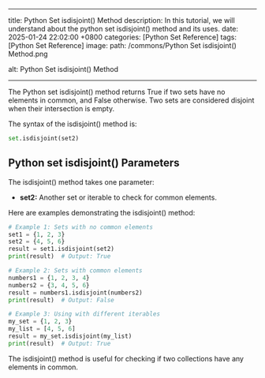 <script type="text/javascript">
	atOptions = {
		'key' : 'f934c5057f4cfe34762901514605d248',
		'format' : 'iframe',
		'height' : 180,
		'width' : 300,
		'params' : {}
	};
</script>
<script type="text/javascript" src="//www.highperformanceformat.com/f934c5057f4cfe34762901514605d248/invoke.js"></script>
---
title: Python Set isdisjoint() Method 
description: In this tutorial, we will understand about the python set isdisjoint() method and its uses.
date: 2025-01-24 22:02:00 +0800
categories: [Python Set Reference]
tags: [Python Set Reference]
image:
  path: /commons/Python Set isdisjoint() Method.png
<script type="text/javascript">
	atOptions = {
		'key' : 'f934c5057f4cfe34762901514605d248',
		'format' : 'iframe',
		'height' : 180,
		'width' : 300,
		'params' : {}
	};
</script>
<script type="text/javascript" src="//www.highperformanceformat.com/f934c5057f4cfe34762901514605d248/invoke.js"></script>
  alt: Python Set isdisjoint() Method 

---

<script type="text/javascript">
	atOptions = {
		'key' : 'f934c5057f4cfe34762901514605d248',
		'format' : 'iframe',
		'height' : 180,
		'width' : 300,
		'params' : {}
	};
</script>
<script type="text/javascript" src="//www.highperformanceformat.com/f934c5057f4cfe34762901514605d248/invoke.js"></script>
The Python set isdisjoint() method returns True if two sets have no elements in common, and False otherwise. Two sets are considered disjoint when their intersection is empty.

The syntax of the isdisjoint() method is:

```python
set.isdisjoint(set2)
```

## Python set isdisjoint() Parameters

The isdisjoint() method takes one parameter:

* **set2:** Another set or iterable to check for common elements.

Here are examples demonstrating the isdisjoint() method:

```python
# Example 1: Sets with no common elements
set1 = {1, 2, 3}
set2 = {4, 5, 6}
result = set1.isdisjoint(set2)
print(result)  # Output: True

# Example 2: Sets with common elements
numbers1 = {1, 2, 3, 4}
numbers2 = {3, 4, 5, 6}
result = numbers1.isdisjoint(numbers2)
print(result)  # Output: False

# Example 3: Using with different iterables
my_set = {1, 2, 3}
my_list = [4, 5, 6]
result = my_set.isdisjoint(my_list)
print(result)  # Output: True
```

The isdisjoint() method is useful for checking if two collections have any elements in common.